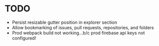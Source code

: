 # TODO

- Persist resizable gutter position in explorer section
- Allow bookmarking of issues, pull requests, repositories, and folders
- Prod webpack build not working...b/c prod firebase api keys not configured!
